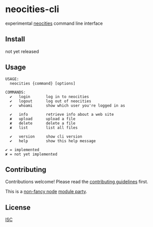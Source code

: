 # neocities-cli

experimental [neocities](https://neocities.org) command line interface

## Install

not yet released

## Usage

```
USAGE:
  neocities {command} [options]

COMMANDS:
  ✔︎   login       log in to neocities
  ✔︎   logout      log out of neocities
  ✔︎   whoami      show which user you're logged in as

  ✔︎   info        retrieve info about a web site
  ✘   upload      upload a file
  ✘   delete      delete a file
  ✘   list        list all files

  ✔︎   version     show cli version
  ✔︎   help        show this help message

✔︎ = implemented
✘ = not yet implemented
```

## Contributing

Contributions welcome! Please read the [contributing guidelines](CONTRIBUTING.md) first.

This is a [non-fancy node](https://github.com/yoshuawuyts/tiny-guide-to-non-fancy-node#readme) [module party](http://module.party/).

## License

[ISC](LICENSE.md)
